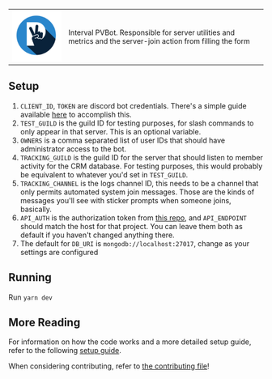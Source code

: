 <div>
  <table style="width: 100%; border: none;" cellspacing="0" cellpadding="0" border="0">
  <tr>
    <td><a href="https://progressivevictory.win/"><img src="https://github.com/Progressive-Victory/crm-bot/blob/main/src/assets/badge.png" width="200" alt="progressive victory banner" /></a></td>
    <td rowspan="3">        Interval PVBot. Responsible for server utilities and metrics and the server-join action from filling the form
</td>
  </tr>
</table>
  <h2>
    Setup
  </h2>
  <ol>
    <li><code>CLIENT_ID</code>, <code>TOKEN</code> are discord bot credentials. There's a simple guide available <a href="https://discordjs.guide/preparations/setting-up-a-bot-application.html#creating-your-bot">here</a> to accomplish this.</li>
    <li><code>TEST_GUILD</code> is the guild ID for testing purposes, for slash commands to only appear in that server. This is an optional variable.</li>
    <li><code>OWNERS</code> is a comma separated list of user IDs that should have administrator access to the bot.</li>
    <li><code>TRACKING_GUILD</code> is the guild ID for the server that should listen to member activity for the CRM database. For testing purposes, this would probably be equivalent to whatever you'd set in <code>TEST_GUILD</code>.</li>
    <li><code>TRACKING_CHANNEL</code> is the logs channel ID, this needs to be a channel that only permits automated system join messages. Those are the kinds of messages you'll see with sticker prompts when someone joins, basically.</li>
    <li><code>API_AUTH</code> is the authorization token from <a href="https://github.com/Progressive-Victory/crm-backend/blob/main/.env.sample">this repo</a>, and <code>API_ENDPOINT</code> should match the host for that project. You can leave them both as default if you haven't changed anything there.</li>
    <li>The default for <code>DB_URI</code> is <code>mongodb://localhost:27017</code>, change as your settings are configured</li>
  </ol>
  <h2>
    Running
  </h2>
  <p>
    Run <code>yarn dev</code>
  </p>
  <h2>
    More Reading
  </h2>
  <p>
    For information on how the code works and a more detailed setup guide, refer to the following <a href="https://grateful-touch-3e3.notion.site/PVBot-Backend-Setup-f86aa59ff4664f548a0ca232083f7e7e">setup guide</a>.
  </p>
  <p>
    When considering contributing, refer to <a href="https://www.github.com/Progressive-Victory/crm-bot/blob/main/.github/CONTRIBUTING.md">the contributing file</a>!
  </p>
</div>
